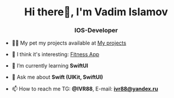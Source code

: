 <h1 align="center">Hi there👋, I'm Vadim Islamov</h1>
<h3 align="center">IOS-Developer</h3>

- 👨‍💻 My pet my projects available at [My projects](https://github.com/ivr88?tab=repositories)

- 📝 I think it's interesting: [Fitness App](https://github.com/ivr88/FitnessAppGit.git)
  
- 🌱 I’m currently learning **SwiftUI**
  
- 💬 Ask me about **Swift (UIKit, SwiftUI)**
  
- 📫 How to reach me TG: **@IVR88**, E-mail: **ivr88@yandex.ru**
